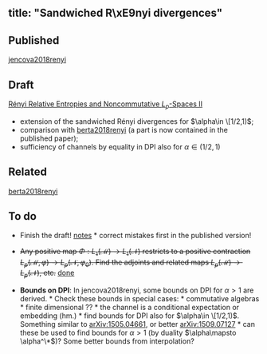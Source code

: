title: "Sandwiched R\xE9nyi divergences"
---
## Published 

[jencova2018renyi](jencova2018renyi)


## Draft 

[Rényi Relative Entropies and Noncommutative $L_p$-Spaces II](sandwiched/part2.pdf)

* extension of the sandwiched Rényi divergences for $\alpha\in \[1/2,1)$;
* comparison with [berta2018renyi](berta2018renyi)  (a part is now contained in the published paper);
* sufficiency of channels by equality in DPI also for $\alpha\in (1/2,1)$


## Related

[berta2018renyi](berta2018renyi)

## To do

* Finish the draft! [notes](sandwiched/notes.pdf)
         * correct mistakes first in the published version! 
* <del>Any positive map $\Phi: L_1(\mathcal M)\to L_1(\mathcal N)$ restricts to a positive contraction $L_p(\mathcal M,\varphi)\to L_p(\mathcal N,\varphi_0)$. 
Find the adjoints and related maps $L_p(\mathcal M)\to L_p(\mathcal N)$, etc.</del> [done](sandwiched/dual_maps.pdf)

* **Bounds on DPI**: In jencova2018renyi, some bounds on DPI for $\alpha>1$ are derived. 
      * Check these bounds in special cases:
           * commutative algebras
           * finite dimensional ??
           * the channel is a conditional expectation or embedding (hm.)
      * find bounds for DPI also for $\alpha\in \[1/2,1)$. Something similar to  [arXiv:1505.04661](https://arxiv.org/abs/1505.04661), or better [arXiv:1509.07127](https://arxiv.org/abs/1509.07127)
      * can these be used to find bounds for $\alpha>1$ (by duality $\alpha\mapsto \alpha^\*$)? Some better bounds from interpolation?